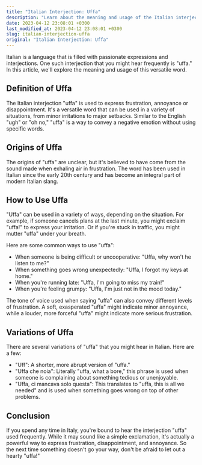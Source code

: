```yaml
---
title: "Italian Interjection: Uffa"
description: "Learn about the meaning and usage of the Italian interjection Uffa, commonly used to express frustration or annoyance."
date: 2023-04-12 23:08:01 +0300
last_modified_at: 2023-04-12 23:08:01 +0300
slug: italian-interjection-uffa
original: "Italian Interjection: Uffa"
---
```

Italian is a language that is filled with passionate expressions and interjections. One such interjection that you might hear frequently is "uffa." In this article, we'll explore the meaning and usage of this versatile word.

## Definition of Uffa

The Italian interjection "uffa" is used to express frustration, annoyance or disappointment. It's a versatile word that can be used in a variety of situations, from minor irritations to major setbacks. Similar to the English "ugh" or "oh no," "uffa" is a way to convey a negative emotion without using specific words.

## Origins of Uffa

The origins of "uffa" are unclear, but it's believed to have come from the sound made when exhaling air in frustration. The word has been used in Italian since the early 20th century and has become an integral part of modern Italian slang.

## How to Use Uffa

"Uffa" can be used in a variety of ways, depending on the situation. For example, if someone cancels plans at the last minute, you might exclaim "uffa!" to express your irritation. Or if you're stuck in traffic, you might mutter "uffa" under your breath.

Here are some common ways to use "uffa":

- When someone is being difficult or uncooperative: "Uffa, why won't he listen to me?"
- When something goes wrong unexpectedly: "Uffa, I forgot my keys at home."
- When you're running late: "Uffa, I'm going to miss my train!"
- When you're feeling grumpy: "Uffa, I'm just not in the mood today."

The tone of voice used when saying "uffa" can also convey different levels of frustration. A soft, exasperated "uffa" might indicate minor annoyance, while a louder, more forceful "uffa" might indicate more serious frustration.

## Variations of Uffa

There are several variations of "uffa" that you might hear in Italian. Here are a few:

- "Uff": A shorter, more abrupt version of "uffa."
- "Uffa che noia": Literally "uffa, what a bore," this phrase is used when someone is complaining about something tedious or unenjoyable.
- "Uffa, ci mancava solo questa": This translates to "uffa, this is all we needed" and is used when something goes wrong on top of other problems.

## Conclusion

If you spend any time in Italy, you're bound to hear the interjection "uffa" used frequently. While it may sound like a simple exclamation, it's actually a powerful way to express frustration, disappointment, and annoyance. So the next time something doesn't go your way, don't be afraid to let out a hearty "uffa!"